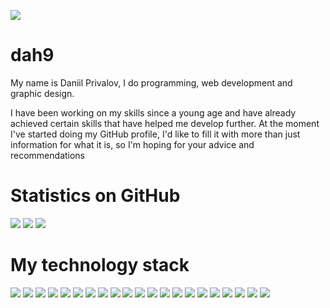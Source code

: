 ![](https://visvis.ru/img/Visavis.jpg)

# dah9

My name is Daniil Privalov, I do programming, web development and graphic design.

I have been working on my skills since a young age and have already achieved certain skills that have helped me develop further.
At the moment I've started doing my GitHub profile, I'd like to fill it with more than just information for what it is, so I'm hoping for your advice and recommendations

# Statistics on GitHub

![](http://github-profile-summary-cards.vercel.app/api/cards/profile-details?username=dah9l&theme=github_dark) ![](http://github-profile-summary-cards.vercel.app/api/cards/stats?username=dah9l&theme=github_dark) ![](http://github-profile-summary-cards.vercel.app/api/cards/repos-per-language?username=dah9l&theme=github_dark)

# My technology stack

![](https://img.shields.io/badge/PHP-grey?style=for-the-badge&logo=php) ![](https://img.shields.io/badge/HTML-grey?style=for-the-badge&logo=HTML5) ![](https://img.shields.io/badge/CSS-grey?style=for-the-badge&logo=css3) ![](https://img.shields.io/badge/BOOTSTRAP-grey?style=for-the-badge&logo=BOOTSTRAP) ![](https://img.shields.io/badge/JAVASCRIPT-grey?style=for-the-badge&logo=javascript) ![](https://img.shields.io/badge/JQUERY-grey?style=for-the-badge&logo=jquery) ![](https://img.shields.io/badge/MYSQL-grey?style=for-the-badge&logo=mysql) ![](https://img.shields.io/badge/GIT-grey?style=for-the-badge&logo=git) ![](https://img.shields.io/badge/GITHUB-grey?style=for-the-badge&logo=github) ![](https://img.shields.io/badge/REACT-grey?style=for-the-badge&logo=react) ![](https://img.shields.io/badge/PYTHON-grey?style=for-the-badge&logo=python) ![](https://img.shields.io/badge/C-grey?style=for-the-badge&logo=C) ![](https://img.shields.io/badge/C#-grey?style=for-the-badge&logo=csharp)  ![](https://img.shields.io/badge/LUA-grey?style=for-the-badge&logo=lua)  ![](https://img.shields.io/badge/PHOTOSHOP-grey?style=for-the-badge&logo=adobephotoshop) ![](https://img.shields.io/badge/ILLUSTRATOR-grey?style=for-the-badge&logo=adobeillustrator) ![](https://img.shields.io/badge/PREMIERE-grey?style=for-the-badge&logo=adobepremierepro) ![](https://img.shields.io/badge/AFTEREFFECTS-grey?style=for-the-badge&logo=adobeaftereffects) ![](https://img.shields.io/badge/BLENDER-grey?style=for-the-badge&logo=blender) ![](https://img.shields.io/badge/CINEMA4D-grey?style=for-the-badge&logo=cinema4d) ![](https://img.shields.io/badge/UE-grey?style=for-the-badge&logo=ue) 
